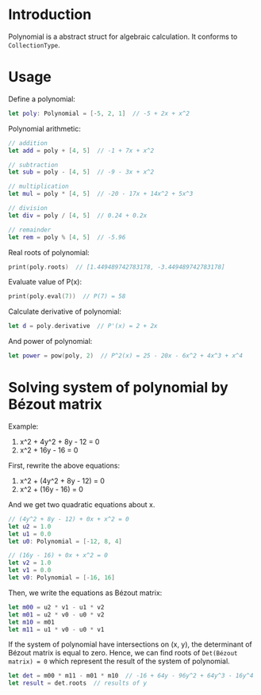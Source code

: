 # Introduction

Polynomial is a abstract struct for algebraic calculation. It conforms to `CollectionType`.


# Usage

Define a polynomial:
```swift
let poly: Polynomial = [-5, 2, 1]  // -5 + 2x + x^2
```

Polynomial arithmetic:
```swift
// addition
let add = poly + [4, 5]  // -1 + 7x + x^2

// subtraction
let sub = poly - [4, 5]  // -9 - 3x + x^2

// multiplication
let mul = poly * [4, 5]  // -20 - 17x + 14x^2 + 5x^3

// division
let div = poly / [4, 5]  // 0.24 + 0.2x

// remainder
let rem = poly % [4, 5]  // -5.96
```

Real roots of polynomial:
```swift
print(poly.roots)  // [1.449489742783178, -3.449489742783178]
```

Evaluate value of P(x):
```swift
print(poly.eval(7))  // P(7) = 58
```

Calculate derivative of polynomial:
```swift
let d = poly.derivative  // P'(x) = 2 + 2x
```

And power of polynomial:
```swift
let power = pow(poly, 2)  // P^2(x) = 25 - 20x - 6x^2 + 4x^3 + x^4
```

# Solving system of polynomial by Bézout matrix

Example:

1. x^2 + 4y^2 + 8y - 12 = 0
2. x^2 + 16y - 16 = 0

First, rewrite the above equations:

1. x^2 + (4y^2 + 8y - 12) = 0
2. x^2 + (16y - 16) = 0

And we get two quadratic equations about x.
```swift
// (4y^2 + 8y - 12) + 0x + x^2 = 0
let u2 = 1.0
let u1 = 0.0
let u0: Polynomial = [-12, 8, 4]

// (16y - 16) + 0x + x^2 = 0
let v2 = 1.0
let v1 = 0.0
let v0: Polynomial = [-16, 16]
```

Then, we write the equations as Bézout matrix:
```swift
let m00 = u2 * v1 - u1 * v2
let m01 = u2 * v0 - u0 * v2
let m10 = m01
let m11 = u1 * v0 - u0 * v1
```

If the system of polynomial have intersections on (x, y), the determinant of Bézout matrix is equal to zero. Hence, we can find roots of `Det(Bézout matrix) = 0` which represent the result of the system of polynomial.
```swift
let det = m00 * m11 - m01 * m10  // -16 + 64y - 96y^2 + 64y^3 - 16y^4
let result = det.roots  // results of y
```
